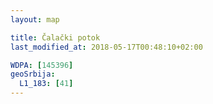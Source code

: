 ```yaml
---
layout: map

title: Čalački potok
last_modified_at: 2018-05-17T00:48:10+02:00

WDPA: [145396]
geoSrbija:
  L1_183: [41]
---
```

